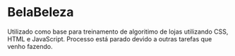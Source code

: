 # BelaBeleza
Utilizado como base para treinamento de algoritimo de lojas utilizando CSS, HTML e JavaScript. Processo está parado devido a outras tarefas que venho fazendo.
